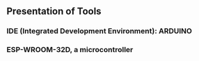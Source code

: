 
## Presentation of Tools
### IDE (Integrated Development Environment): ARDUINO
### ESP-WROOM-32D, a microcontroller
